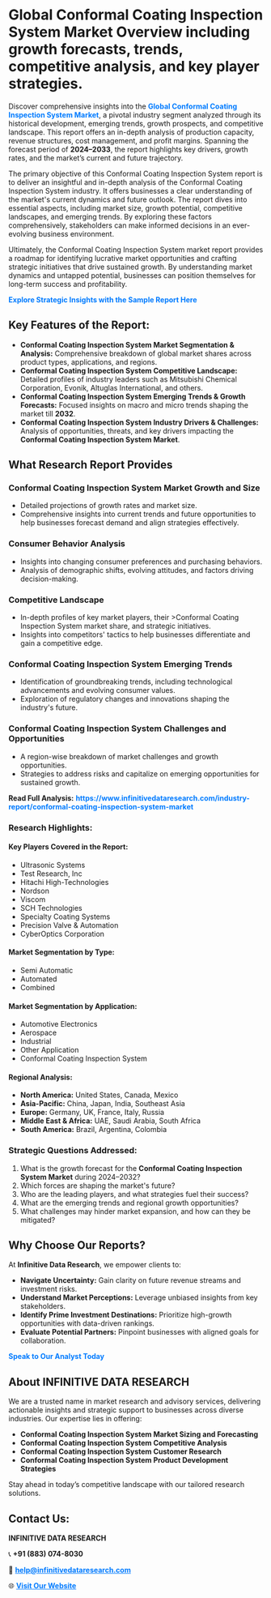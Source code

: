 <h1>Global Conformal Coating Inspection System Market Overview including growth forecasts, trends, competitive analysis, and key player strategies.</h1>
<p>
Discover comprehensive insights into the 
<a href="https://www.infinitivedataresearch.com/industry-report/conformal-coating-inspection-system-market" rel="dofollow" style="color: #007BFF; text-decoration: none;"><strong>Global Conformal Coating Inspection System Market</strong></a>, a pivotal industry segment analyzed through its historical development, emerging trends, growth prospects, and competitive landscape. This report offers an in-depth analysis of production capacity, revenue structures, cost management, and profit margins. Spanning the forecast period of <strong>2024–2033</strong>, the report highlights key drivers, growth rates, and the market’s current and future trajectory.
</p>
<p>
The primary objective of this Conformal Coating Inspection System report is to deliver an insightful and in-depth analysis of the Conformal Coating Inspection System industry. It offers businesses a clear understanding of the market's current dynamics and future outlook. The report dives into essential aspects, including market size, growth potential, competitive landscapes, and emerging trends. By exploring these factors comprehensively, stakeholders can make informed decisions in an ever-evolving business environment.
</p>
<p>
Ultimately, the Conformal Coating Inspection System market report provides a roadmap for identifying lucrative market opportunities and crafting strategic initiatives that drive sustained growth. By understanding market dynamics and untapped potential, businesses can position themselves for long-term success and profitability.
</p>
<p>
<a href="https://www.infinitivedataresearch.com/request-sample/reportId=111370" style="color: #007BFF; text-decoration: none;"><strong>Explore Strategic Insights with the Sample Report Here</strong></a>
</p>

<h2>Key Features of the Report:</h2>
<ul>
<li><strong>Conformal Coating Inspection System Market Segmentation & Analysis:</strong> Comprehensive breakdown of global market shares across product types, applications, and regions.</li>
<li><strong>Conformal Coating Inspection System Competitive Landscape:</strong> Detailed profiles of industry leaders such as Mitsubishi Chemical Corporation, Evonik, Altuglas International, and others.</li>
<li><strong>Conformal Coating Inspection System Emerging Trends & Growth Forecasts:</strong> Focused insights on macro and micro trends shaping the market till <strong>2032</strong>.</li>
<li><strong>Conformal Coating Inspection System Industry Drivers & Challenges:</strong> Analysis of opportunities, threats, and key drivers impacting the <strong>Conformal Coating Inspection System Market</strong>.</li>
</ul>

<h2>What Research Report Provides</h2>
<h3>Conformal Coating Inspection System Market Growth and Size</h3>
<ul>
<li>Detailed projections of growth rates and market size.</li>
<li>Comprehensive insights into current trends and future opportunities to help businesses forecast demand and align strategies effectively.</li>
</ul>

<h3>Consumer Behavior Analysis</h3>
<ul>
<li>Insights into changing consumer preferences and purchasing behaviors.</li>
<li>Analysis of demographic shifts, evolving attitudes, and factors driving decision-making.</li>
</ul>

<h3>Competitive Landscape</h3>
<ul>
<li>In-depth profiles of key market players, their >Conformal Coating Inspection System market share, and strategic initiatives.</li>
<li>Insights into competitors' tactics to help businesses differentiate and gain a competitive edge.</li>
</ul>

<h3>Conformal Coating Inspection System Emerging Trends</h3>
<ul>
<li>Identification of groundbreaking trends, including technological advancements and evolving consumer values.</li>
<li>Exploration of regulatory changes and innovations shaping the industry's future.</li>
</ul>

<h3>Conformal Coating Inspection System Challenges and Opportunities</h3>
<ul>
<li>A region-wise breakdown of market challenges and growth opportunities.</li>
<li>Strategies to address risks and capitalize on emerging opportunities for sustained growth.</li>
</ul>
<p><strong>Read Full Analysis:</strong> <a href="https://www.infinitivedataresearch.com/industry-report/conformal-coating-inspection-system-market" rel="dofollow" style="color: #007BFF; text-decoration: none;"><strong>https://www.infinitivedataresearch.com/industry-report/conformal-coating-inspection-system-market</strong></a></p>
<h3>Research Highlights:</h3>
<h4>Key Players Covered in the Report:</h4>
<ul><li>Ultrasonic Systems</li><li>Test Research, Inc</li><li>Hitachi High-Technologies</li><li>Nordson</li><li>Viscom</li><li>SCH Technologies</li><li>Specialty Coating Systems</li><li>Precision Valve &amp; Automation</li><li>CyberOptics Corporation</li></ul>
<h4>Market Segmentation by Type:</h4>
<ul><li>Semi Automatic</li><li>Automated</li><li>Combined</li></ul>
<h4>Market Segmentation by Application:</h4>
<ul><li>Automotive Electronics</li><li>Aerospace</li><li>Industrial</li><li>Other Application</li><li>Conformal Coating Inspection System</li></ul>

<h4>Regional Analysis:</h4>
<ul>
<li><strong>North America:</strong> United States, Canada, Mexico</li>
<li><strong>Asia-Pacific:</strong> China, Japan, India, Southeast Asia</li>
<li><strong>Europe:</strong> Germany, UK, France, Italy, Russia</li>
<li><strong>Middle East & Africa:</strong> UAE, Saudi Arabia, South Africa</li>
<li><strong>South America:</strong> Brazil, Argentina, Colombia</li>
</ul>

<h3>Strategic Questions Addressed:</h3>
<ol>
<li>What is the growth forecast for the <strong>Conformal Coating Inspection System Market</strong> during 2024–2032?</li>
<li>Which forces are shaping the market's future?</li>
<li>Who are the leading players, and what strategies fuel their success?</li>
<li>What are the emerging trends and regional growth opportunities?</li>
<li>What challenges may hinder market expansion, and how can they be mitigated?</li>
</ol>

<h2>Why Choose Our Reports?</h2>
<p>At <strong>Infinitive Data Research</strong>, we empower clients to:</p>
<ul>
<li><strong>Navigate Uncertainty:</strong> Gain clarity on future revenue streams and investment risks.</li>
<li><strong>Understand Market Perceptions:</strong> Leverage unbiased insights from key stakeholders.</li>
<li><strong>Identify Prime Investment Destinations:</strong> Prioritize high-growth opportunities with data-driven rankings.</li>
<li><strong>Evaluate Potential Partners:</strong> Pinpoint businesses with aligned goals for collaboration.</li>
</ul>
<p><a href="https://www.infinitivedataresearch.com/industry-report/conformal-coating-inspection-system-market" rel="dofollow" style="color: #007BFF; text-decoration: none;"><strong>Speak to Our Analyst Today</strong></a></p>

<h2>About INFINITIVE DATA RESEARCH</h2>
<p>We are a trusted name in market research and advisory services, delivering actionable insights and strategic support to businesses across diverse industries. Our expertise lies in offering:</p>
<ul>
<li><strong>Conformal Coating Inspection System Market Sizing and Forecasting</strong></li>
<li><strong>Conformal Coating Inspection System Competitive Analysis</strong></li>
<li><strong>Conformal Coating Inspection System Customer Research</strong></li>
<li><strong>Conformal Coating Inspection System Product Development Strategies</strong></li>
</ul>
<p>Stay ahead in today’s competitive landscape with our tailored research solutions.</p>

<h2>Contact Us:</h2>
<p><strong>INFINITIVE DATA RESEARCH</strong></p>
<p>📞 <strong>+91 (883) 074-8030</strong></p>
<p>📧 <strong><a href="mailto:help@infinitivedataresearch.com" style="color: #007BFF;">help@infinitivedataresearch.com</a></strong></p>
<p>🌐 <strong><a href="https://www.infinitivedataresearch.com" rel="dofollow" style="color: #007BFF;">Visit Our Website</a></strong></p>